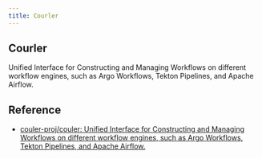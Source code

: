```yaml
---
title: Courler
---
```


## Courler
Unified Interface for Constructing and Managing Workflows on different workflow engines, such as Argo Workflows, Tekton Pipelines, and Apache Airflow.

## Reference
- [couler\-proj/couler: Unified Interface for Constructing and Managing Workflows on different workflow engines, such as Argo Workflows, Tekton Pipelines, and Apache Airflow\.](https://github.com/couler-proj/couler)
